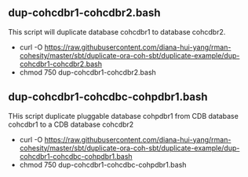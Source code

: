 
## dup-cohcdbr1-cohcdbr2.bash
This script will duplicate database cohcdbr1 to database cohcdbr2.

- curl -O https://raw.githubusercontent.com/diana-hui-yang/rman-cohesity/master/sbt/duplicate-ora-coh-sbt/duplicate-example/dup-cohcdbr1-cohcdbr2.bash
- chmod 750 dup-cohcdbr1-cohcdbr2.bash

## dup-cohcdbr1-cohcdbc-cohpdbr1.bash
THis script duplicate pluggable database cohpdbr1 from CDB database cohcdbr1 to a CDB database cohcdbr2

- curl -O https://raw.githubusercontent.com/diana-hui-yang/rman-cohesity/master/sbt/duplicate-ora-coh-sbt/duplicate-example/dup-cohcdbr1-cohcdbc-cohpdbr1.bash
- chmod 750 dup-cohcdbr1-cohcdbc-cohpdbr1.bash
